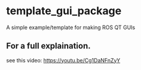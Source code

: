 # template_gui_package
A simple example/template for making ROS QT GUIs

## For a full explaination.
see this video:  https://youtu.be/Cg1DaNFnZyY
